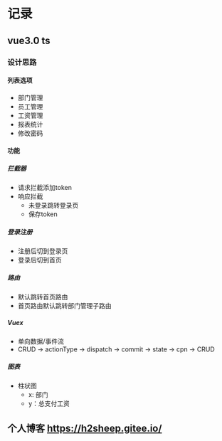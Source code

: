 # 记录

## vue3.0 ts

### 设计思路

#### 列表选项

* 部门管理
* 员工管理
* 工资管理
* 报表统计
* 修改密码

#### 功能

##### 拦截器

* 请求拦截添加token
* 响应拦截
  * 未登录跳转登录页
  * 保存token

##### 登录注册

* 注册后切到登录页
* 登录后切到首页

##### 路由

* 默认跳转首页路由
* 首页路由默认跳转部门管理子路由

##### Vuex

* 单向数据/事件流
* CRUD -> actionType -> dispatch -> commit -> state -> cpn -> CRUD

##### 图表

* 柱状图
  * x: 部门
  * y：总支付工资

## 个人博客 <https://h2sheep.gitee.io/>